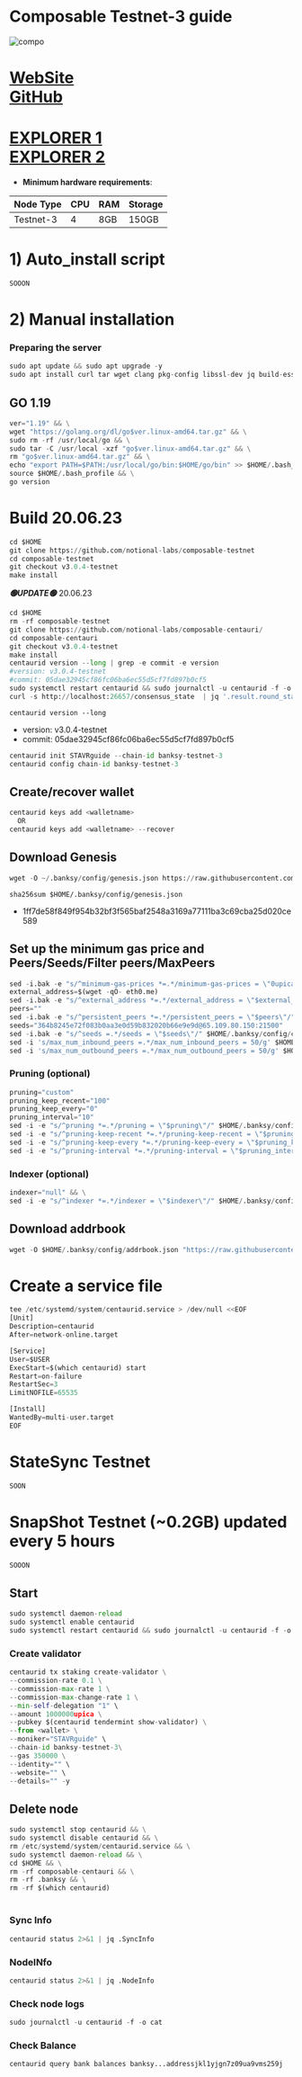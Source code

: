 # Composable Testnet-3 guide

![compo](https://github.com/obajay/nodes-Guides/assets/44331529/49502f93-cb03-461e-b788-78a391456f72)

[WebSite](https://www.composable.finance/)\
[GitHub](https://github.com/notional-labs/composable-networks)
=
[EXPLORER 1](https://explorer.nodestake.top/banksy-testnet/staking) \
[EXPLORER 2](https://explorer.nodexcapital.com/composable/staking)
=

- **Minimum hardware requirements**:

| Node Type |CPU | RAM  | Storage  | 
|-----------|----|------|----------|
| Testnet-3   |   4|  8GB | 150GB    |


# 1) Auto_install script
```python
SOOON
```

# 2) Manual installation

### Preparing the server
```python
sudo apt update && sudo apt upgrade -y
sudo apt install curl tar wget clang pkg-config libssl-dev jq build-essential bsdmainutils git make ncdu gcc git jq chrony liblz4-tool -y
```

## GO 1.19
```python
ver="1.19" && \
wget "https://golang.org/dl/go$ver.linux-amd64.tar.gz" && \
sudo rm -rf /usr/local/go && \
sudo tar -C /usr/local -xzf "go$ver.linux-amd64.tar.gz" && \
rm "go$ver.linux-amd64.tar.gz" && \
echo "export PATH=$PATH:/usr/local/go/bin:$HOME/go/bin" >> $HOME/.bash_profile && \
source $HOME/.bash_profile && \
go version
```

# Build 20.06.23
```python
cd $HOME
git clone https://github.com/notional-labs/composable-testnet
cd composable-testnet
git checkout v3.0.4-testnet
make install
```
*******🟢UPDATE🟢******* 20.06.23
```python
cd $HOME
rm -rf composable-testnet
git clone https://github.com/notional-labs/composable-centauri/
cd composable-centauri
git checkout v3.0.4-testnet
make install
centaurid version --long | grep -e commit -e version
#version: v3.0.4-testnet
#commit: 05dae32945cf86fc06ba6ec55d5cf7fd897b0cf5
sudo systemctl restart centaurid && sudo journalctl -u centaurid -f -o cat
curl -s http://localhost:26657/consensus_state  | jq '.result.round_state.height_vote_set[0].prevotes_bit_array'

```

`centaurid version --long`
- version: v3.0.4-testnet
- commit: 05dae32945cf86fc06ba6ec55d5cf7fd897b0cf5

```python
centaurid init STAVRguide --chain-id banksy-testnet-3
centaurid config chain-id banksy-testnet-3
```    

## Create/recover wallet
```python
centaurid keys add <walletname>
  OR
centaurid keys add <walletname> --recover
```

## Download Genesis
```python
wget -O ~/.banksy/config/genesis.json https://raw.githubusercontent.com/notional-labs/composable-networks/main/banksy-testnet-3/genesis.json
```
`sha256sum $HOME/.banksy/config/genesis.json`
+ 1ff7de58f849f954b32bf3f565baf2548a3169a77111ba3c69cba25d020ce589

## Set up the minimum gas price and Peers/Seeds/Filter peers/MaxPeers
```python
sed -i.bak -e "s/^minimum-gas-prices *=.*/minimum-gas-prices = \"0upica\"/;" ~/.banksy/config/app.toml
external_address=$(wget -qO- eth0.me) 
sed -i.bak -e "s/^external_address *=.*/external_address = \"$external_address:26656\"/" $HOME/.banksy/config/config.toml
peers=""
sed -i.bak -e "s/^persistent_peers *=.*/persistent_peers = \"$peers\"/" $HOME/.banksy/config/config.toml
seeds="364b8245e72f083b0aa3e0d59b832020b66e9e9d@65.109.80.150:21500"
sed -i.bak -e "s/^seeds =.*/seeds = \"$seeds\"/" $HOME/.banksy/config/config.toml
sed -i 's/max_num_inbound_peers =.*/max_num_inbound_peers = 50/g' $HOME/.banksy/config/config.toml
sed -i 's/max_num_outbound_peers =.*/max_num_outbound_peers = 50/g' $HOME/.banksy/config/config.toml

```
### Pruning (optional)
```python
pruning="custom"
pruning_keep_recent="100"
pruning_keep_every="0"
pruning_interval="10"
sed -i -e "s/^pruning *=.*/pruning = \"$pruning\"/" $HOME/.banksy/config/app.toml
sed -i -e "s/^pruning-keep-recent *=.*/pruning-keep-recent = \"$pruning_keep_recent\"/" $HOME/.banksy/config/app.toml
sed -i -e "s/^pruning-keep-every *=.*/pruning-keep-every = \"$pruning_keep_every\"/" $HOME/.banksy/config/app.toml
sed -i -e "s/^pruning-interval *=.*/pruning-interval = \"$pruning_interval\"/" $HOME/.banksy/config/app.toml
```
### Indexer (optional) 
```python
indexer="null" && \
sed -i -e "s/^indexer *=.*/indexer = \"$indexer\"/" $HOME/.banksy/config/config.toml
```

## Download addrbook
```python
wget -O $HOME/.banksy/config/addrbook.json "https://raw.githubusercontent.com/obajay/nodes-Guides/main/Projects/Composable/Testnet-3/addrbook.json"
```

# Create a service file
```python
tee /etc/systemd/system/centaurid.service > /dev/null <<EOF
[Unit]
Description=centaurid
After=network-online.target

[Service]
User=$USER
ExecStart=$(which centaurid) start
Restart=on-failure
RestartSec=3
LimitNOFILE=65535

[Install]
WantedBy=multi-user.target
EOF
```
# StateSync Testnet
```python
SOON
```
# SnapShot Testnet (~0.2GB) updated every 5 hours  
```python
SOOON
```

## Start
```python
sudo systemctl daemon-reload
sudo systemctl enable centaurid
sudo systemctl restart centaurid && sudo journalctl -u centaurid -f -o cat
```

### Create validator
```python
centaurid tx staking create-validator \
--commission-rate 0.1 \
--commission-max-rate 1 \
--commission-max-change-rate 1 \
--min-self-delegation "1" \
--amount 1000000upica \
--pubkey $(centaurid tendermint show-validator) \
--from <wallet> \
--moniker="STAVRguide" \
--chain-id banksy-testnet-3\
--gas 350000 \
--identity="" \
--website="" \
--details="" -y
```

## Delete node
```python
sudo systemctl stop centaurid && \
sudo systemctl disable centaurid && \
rm /etc/systemd/system/centaurid.service && \
sudo systemctl daemon-reload && \
cd $HOME && \
rm -rf composable-centauri && \
rm -rf .banksy && \
rm -rf $(which centaurid)
```
#
### Sync Info
```python
centaurid status 2>&1 | jq .SyncInfo
```
### NodeINfo
```python
centaurid status 2>&1 | jq .NodeInfo
```
### Check node logs
```python
sudo journalctl -u centaurid -f -o cat
```
### Check Balance
```python
centaurid query bank balances banksy...addressjkl1yjgn7z09ua9vms259j
```
